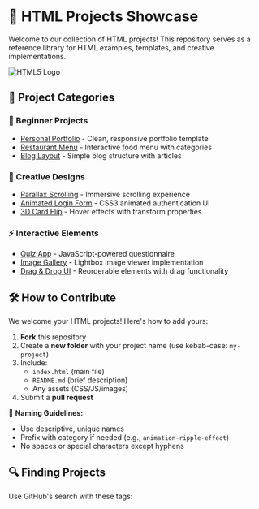 # 🌟 HTML Projects Showcase

Welcome to our collection of HTML projects! This repository serves as a reference library for HTML examples, templates, and creative implementations. 

![HTML5 Logo](https://img.icons8.com/color/96/000000/html-5.png)

## 📂 Project Categories

### 🚀 Beginner Projects
- [Personal Portfolio](/portfolio-template) - Clean, responsive portfolio template
- [Restaurant Menu](/restaurant-menu) - Interactive food menu with categories
- [Blog Layout](/blog-template) - Simple blog structure with articles

### 🎨 Creative Designs
- [Parallax Scrolling](/parallax-demo) - Immersive scrolling experience
- [Animated Login Form](/animated-login) - CSS3 animated authentication UI
- [3D Card Flip](/3d-card-flip) - Hover effects with transform properties

### ⚡ Interactive Elements
- [Quiz App](/quiz-app) - JavaScript-powered questionnaire
- [Image Gallery](/lightbox-gallery) - Lightbox image viewer implementation
- [Drag & Drop UI](/drag-drop) - Reorderable elements with drag functionality

## 🛠️ How to Contribute

We welcome your HTML projects! Here's how to add yours:

1. **Fork** this repository
2. Create a **new folder** with your project name (use kebab-case: `my-project`)
3. Include:
   - `index.html` (main file)
   - `README.md` (brief description)
   - Any assets (CSS/JS/images)
4. Submit a **pull request**

📌 **Naming Guidelines:**
- Use descriptive, unique names
- Prefix with category if needed (e.g., `animation-ripple-effect`)
- No spaces or special characters except hyphens

## 🔍 Finding Projects

Use GitHub's search with these tags:
